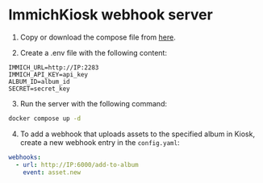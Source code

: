 # ImmichKiosk webhook server

1. Copy or download the compose file from [here](https://github.com/damongolding/immich-kiosk-webhook-server/blob/main/docker-compose.yaml).


2. Create a .env file with the following content:

```env
IMMICH_URL=http://IP:2283
IMMICH_API_KEY=api_key
ALBUM_ID=album_id
SECRET=secret_key
```

3. Run the server with the following command:

```bash
docker compose up -d
```

4. To add a webhook that uploads assets to the specified album in Kiosk, create a new webhook entry in the `config.yaml`:

```yaml
webhooks:
  - url: http://IP:6000/add-to-album
    event: asset.new
```
